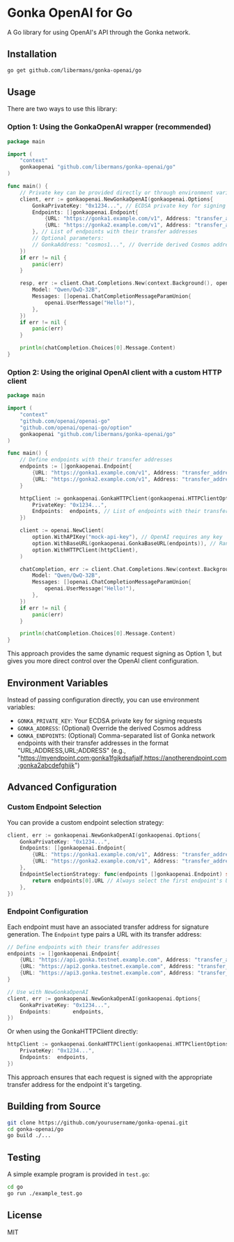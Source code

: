# Gonka OpenAI for Go

A Go library for using OpenAI's API through the Gonka network.

## Installation

```bash
go get github.com/libermans/gonka-openai/go
```

## Usage

There are two ways to use this library:

### Option 1: Using the GonkaOpenAI wrapper (recommended)

```go
package main

import (
    "context"
    gonkaopenai "github.com/libermans/gonka-openai/go"
)

func main() {
    // Private key can be provided directly or through environment variable GONKA_PRIVATE_KEY
    client, err := gonkaopenai.NewGonkaOpenAI(gonkaopenai.Options{
        GonkaPrivateKey: "0x1234...", // ECDSA private key for signing requests
        Endpoints: []gonkaopenai.Endpoint{
            {URL: "https://gonka1.example.com/v1", Address: "transfer_address_1"},
            {URL: "https://gonka2.example.com/v1", Address: "transfer_address_2"},
        }, // List of endpoints with their transfer addresses
        // Optional parameters:
        // GonkaAddress: "cosmos1...", // Override derived Cosmos address
    })
    if err != nil {
        panic(err)
    }

    resp, err := client.Chat.Completions.New(context.Background(), openai.ChatCompletionNewParams{
        Model: "Qwen/QwQ-32B",
        Messages: []openai.ChatCompletionMessageParamUnion{
            openai.UserMessage("Hello!"),
        },
    })
    if err != nil {
        panic(err)
    }

    println(chatCompletion.Choices[0].Message.Content)
}
```

### Option 2: Using the original OpenAI client with a custom HTTP client

```go
package main

import (
    "context"
    "github.com/openai/openai-go"
    "github.com/openai/openai-go/option"
    gonkaopenai "github.com/libermans/gonka-openai/go"
)

func main() {
    // Define endpoints with their transfer addresses
    endpoints := []gonkaopenai.Endpoint{
        {URL: "https://gonka1.example.com/v1", Address: "transfer_address_1"},
        {URL: "https://gonka2.example.com/v1", Address: "transfer_address_2"},
    }

    httpClient := gonkaopenai.GonkaHTTPClient(gonkaopenai.HTTPClientOptions{
        PrivateKey: "0x1234...",
        Endpoints:  endpoints, // List of endpoints with their transfer addresses
    })

    client := openai.NewClient(
        option.WithAPIKey("mock-api-key"), // OpenAI requires any key
        option.WithBaseURL(gonkaopenai.GonkaBaseURL(endpoints)), // Randomly selects an endpoint URL
        option.WithHTTPClient(httpClient),
    )

    chatCompletion, err := client.Chat.Completions.New(context.Background(), openai.ChatCompletionNewParams{
        Model: "Qwen/QwQ-32B",
        Messages: []openai.ChatCompletionMessageParamUnion{
            openai.UserMessage("Hello!"),
        },
    })
    if err != nil {
        panic(err)
    }

    println(chatCompletion.Choices[0].Message.Content)
}
```

This approach provides the same dynamic request signing as Option 1, but gives you more direct control over the OpenAI client configuration.

## Environment Variables

Instead of passing configuration directly, you can use environment variables:

- `GONKA_PRIVATE_KEY`: Your ECDSA private key for signing requests
- `GONKA_ADDRESS`: (Optional) Override the derived Cosmos address
- `GONKA_ENDPOINTS`: (Optional) Comma-separated list of Gonka network endpoints with their transfer addresses in the format "URL;ADDRESS,URL;ADDRESS" (e.g., "https://myendpoint.com;gonka1fgjkdsafjalf,https://anotherendpoint.com;gonka2abcdefghijk")

## Advanced Configuration

### Custom Endpoint Selection

You can provide a custom endpoint selection strategy:

```go
client, err := gonkaopenai.NewGonkaOpenAI(gonkaopenai.Options{
    GonkaPrivateKey: "0x1234...",
    Endpoints: []gonkaopenai.Endpoint{
        {URL: "https://gonka1.example.com/v1", Address: "transfer_address_1"},
        {URL: "https://gonka2.example.com/v1", Address: "transfer_address_2"},
    },
    EndpointSelectionStrategy: func(endpoints []gonkaopenai.Endpoint) string {
        return endpoints[0].URL // Always select the first endpoint's URL
    },
})
```

### Endpoint Configuration

Each endpoint must have an associated transfer address for signature generation. The `Endpoint` type pairs a URL with its transfer address:

```go
// Define endpoints with their transfer addresses
endpoints := []gonkaopenai.Endpoint{
    {URL: "https://api.gonka.testnet.example.com", Address: "transfer_address_1"},
    {URL: "https://api2.gonka.testnet.example.com", Address: "transfer_address_2"},
    {URL: "https://api3.gonka.testnet.example.com", Address: "transfer_address_3"},
}

// Use with NewGonkaOpenAI
client, err := gonkaopenai.NewGonkaOpenAI(gonkaopenai.Options{
    GonkaPrivateKey: "0x1234...",
    Endpoints:       endpoints,
})
```

Or when using the GonkaHTTPClient directly:

```go
httpClient := gonkaopenai.GonkaHTTPClient(gonkaopenai.HTTPClientOptions{
    PrivateKey: "0x1234...",
    Endpoints:  endpoints,
})
```

This approach ensures that each request is signed with the appropriate transfer address for the endpoint it's targeting.

## Building from Source

```bash
git clone https://github.com/yourusername/gonka-openai.git
cd gonka-openai/go
go build ./...
```

## Testing

A simple example program is provided in `test.go`:

```bash
cd go
go run ./example_test.go
```

## License

MIT
